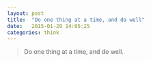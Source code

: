 ```yaml
---
layout: post
title:  "Do one thing at a time, and do well"
date:   2015-01-20 14:05:25
categories: think
---
```


>Do one thing at a time, and do well.
<!--more-->
 
